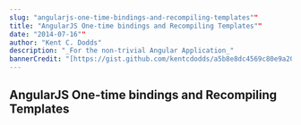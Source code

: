 ```yaml
---
slug: "angularjs-one-time-bindings-and-recompiling-templates""
title: "AngularJS One-time bindings and Recompiling Templates""
date: "2014-07-16""
author: "Kent C. Dodds"
description: "_For the non-trivial Angular Application_"
bannerCredit: "[https://gist.github.com/kentcdodds/a5b8e8dc4569c80e9a20](https://gist.github.com/kentcdodds/a5b8e8dc4569c80e9a20)"
---
```


## AngularJS One-time bindings and Recompiling Templates
